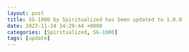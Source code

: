```yaml
---
layout: post
title: SG-1000 by Spiritualized has been updated to 1.0.0
date: 2023-11-24 14:29:44 +0000
categories: [Spiritualized, SG-1000]
tags: [update]
---
```


